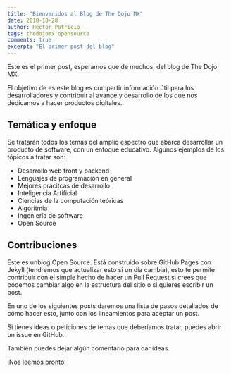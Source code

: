 ```yaml
---
title: "Bienvenidos al Blog de The Dojo MX"
date: 2018-10-28
author: Héctor Patricio
tags: thedojomx opensource
comments: true
excerpt: "El primer post del blog"
---
```


Este es el primer post, esperamos que de muchos, del blog de The Dojo MX.

El objetivo de es este blog es compartir información útil para los desarrolladores
y contribuir al avance y desarrollo de los que nos dedicamos a hacer productos digitales.

## Temática y enfoque

Se tratarán todos los temas del amplio espectro que abarca desarrollar un producto de
software, con un enfoque educativo. Algunos ejemplos de los tópicos a tratar son:

- Desarrollo web front y backend
- Lenguajes de programación en general
- Mejores prácitcas de desarrollo
- Inteligencia Artificial
- Ciencias de la computación teóricas
- Algoritmia
- Ingeniería de software
- Open Source

## Contribuciones

Este es unblog Open Source. Está construido sobre GitHub Pages con Jekyll (tendremos que actualizar esto si un día cambia), esto te permite contribuir con el simple hecho de hacer un Pull Request si crees que podemos cambiar algo en la estructura del sitio o si quieres escribir un post.

En uno de los siguientes posts daremos una lista de pasos detallados de cómo hacer esto, junto con los lineamientos para aceptar un post.

Si tienes ideas o peticiones de temas que deberíamos tratar, puedes abrir un issue en GitHub.

También puedes dejar algún comentario para dar ideas.

¡Nos leemos pronto!
